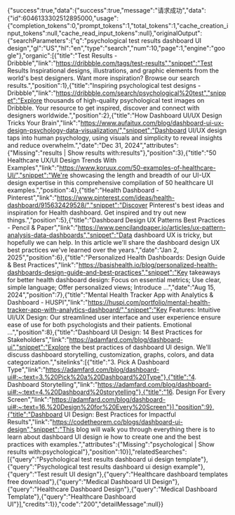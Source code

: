 {"success":true,"data":{"success":true,"message":"请求成功","data":{"id":6046133302512895000,"usage":{"completion_tokens":0,"prompt_tokens":1,"total_tokens":1,"cache_creation_input_tokens":null,"cache_read_input_tokens":null},"originalOutput":{"searchParameters":{"q":"psychological test results dashboard UI design","gl":"US","hl":"en","type":"search","num":10,"page":1,"engine":"google"},"organic":[{"title":"Test Results - Dribbble","link":"https://dribbble.com/tags/test-results","snippet":"Test Results Inspirational designs, illustrations, and graphic elements from the world's best designers. Want more inspiration? Browse our search results.","position":1},{"title":"Inspiring psychological test designs - Dribbble","link":"https://dribbble.com/search/psychological%20test","snippet":"Explore thousands of high-quality psychological test images on Dribbble. Your resource to get inspired, discover and connect with designers worldwide.","position":2},{"title":"How Dashboard UI/UX Design Tricks Your Brain","link":"https://www.aufaitux.com/blog/dashboard-ui-ux-design-psychology-data-visualization/","snippet":"Dashboard UI/UX design taps into human psychology, using visuals and simplicity to reveal insights and reduce overwhelm.","date":"Dec 31, 2024","attributes":{"Missing":"results | Show results with:results"},"position":3},{"title":"50 Healthcare UX/UI Design Trends With Examples","link":"https://www.koruux.com/50-examples-of-healthcare-UI/","snippet":"We're showcasing the length and breadth of our UI-UX design expertise in this comprehensive compilation of 50 healthcare UI examples.","position":4},{"title":"Health Dashboard - Pinterest","link":"https://www.pinterest.com/ideas/health-dashboard/915632429528/","snippet":"Discover Pinterest's best ideas and inspiration for Health dashboard. Get inspired and try out new things.","position":5},{"title":"Dashboard Design UX Patterns Best Practices - Pencil & Paper","link":"https://www.pencilandpaper.io/articles/ux-pattern-analysis-data-dashboards","snippet":"Data dashboard UX is tricky, but hopefully we can help. In this article we'll share the dashboard design UX best practices we've learned over the years.","date":"Jan 2, 2025","position":6},{"title":"Personalized Health Dashboards: Design Guide & Best Practices","link":"https://basishealth.io/blog/personalized-health-dashboards-design-guide-and-best-practices","snippet":"Key takeaways for better health dashboard design: Focus on essential metrics; Use clear, simple language; Offer personalized views; Introduce ...","date":"Aug 15, 2024","position":7},{"title":"Mental Health Tracker App with Analytics & Dashboard - HUSPI","link":"https://huspi.com/portfolio/mental-health-tracker-app-with-analytics-dashboard/","snippet":"Key Features: Intuitive UI/UX Design: Our streamlined user interface and user experience ensure ease of use for both psychologists and their patients. Emotional ...","position":8},{"title":"Dashboard UI Design: 14 Best Practices for Stakeholders","link":"https://adamfard.com/blog/dashboard-ui","snippet":"Explore the best practices of dashboard UI design. We'll discuss dashboard storytelling, customization, graphs, colors, and data categorization.","sitelinks":[{"title":"3. Pick A Dashboard Type","link":"https://adamfard.com/blog/dashboard-ui#:~:text=3.%20Pick%20a%20Dashboard%20Type"},{"title":"4. Dashboard Storytelling","link":"https://adamfard.com/blog/dashboard-ui#:~:text=4.%20Dashboard%20storytelling"},{"title":"16. Design For Every Screen","link":"https://adamfard.com/blog/dashboard-ui#:~:text=16.%20Design%20for%20Every%20Screen"}],"position":9},{"title":"Dashboard UI Design: Best Practices for Impactful Results","link":"https://codetheorem.co/blogs/dashboard-ui-design","snippet":"This blog will walk you through everything there is to learn about dashboard UI design ie how to create one and the best practices with examples.","attributes":{"Missing":"psychological | Show results with:psychological"},"position":10}],"relatedSearches":[{"query":"Psychological test results dashboard ui design template"},{"query":"Psychological test results dashboard ui design example"},{"query":"Test result UI design"},{"query":"Healthcare dashboard templates free download"},{"query":"Medical Dashboard UI Design"},{"query":"Healthcare Dashboard Design"},{"query":"Medical Dashboard Template"},{"query":"Healthcare Dashboard UI"}],"credits":1}},"code":"200","detailMessage":null}}
